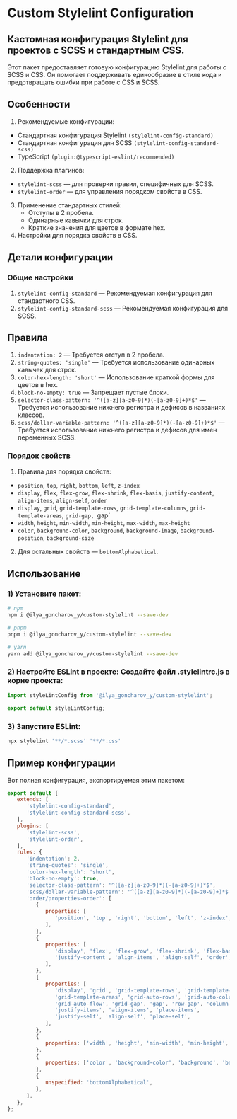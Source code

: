 # Custom Stylelint Configuration
## Кастомная конфигурация Stylelint для проектов с SCSS и стандартным CSS.
Этот пакет предоставляет готовую конфигурацию Stylelint для работы с SCSS и CSS. Он помогает поддерживать единообразие в стиле кода и предотвращать ошибки при работе с CSS и SCSS.

## Особенности
1) Рекомендуемые конфигурации:
- Стандартная конфигурация Stylelint `(stylelint-config-standard)`
- Стандартная конфигурация для SCSS `(stylelint-config-standard-scss)`
- TypeScript `(plugin:@typescript-eslint/recommended)`
2) Поддержка плагинов:
- `stylelint-scss` — для проверки правил, специфичных для SCSS.
- `stylelint-order` — для управления порядком свойств в CSS.
3) Применение стандартных стилей:
   - Отступы в 2 пробела.
   - Одинарные кавычки для строк.
   - Краткие значения для цветов в формате hex.
4) Настройки для порядка свойств в CSS.

## Детали конфигурации
### Общие настройки
1) `stylelint-config-standard` — Рекомендуемая конфигурация для стандартного CSS.
2) `stylelint-config-standard-scss` — Рекомендуемая конфигурация для SCSS.

## Правила
1) `indentation: 2` — Требуется отступ в 2 пробела.
2) `string-quotes: 'single'` — Требуется использование одинарных кавычек для строк.
3) `color-hex-length: 'short'` — Использование краткой формы для цветов в hex.
4) `block-no-empty: true` — Запрещает пустые блоки.
5) `selector-class-pattern: '^([a-z][a-z0-9]*)(-[a-z0-9]+)*$'` — Требуется использование нижнего регистра и дефисов в названиях классов.
6) `scss/dollar-variable-pattern: '^([a-z][a-z0-9]*)(-[a-z0-9]+)*$'` — Требуется использование нижнего регистра и дефисов для имен переменных SCSS.
### Порядок свойств
1) Правила для порядка свойств:
- `position`, `top`, `right`, `bottom`, `left`, `z-index`
- `display`, `flex`, `flex-grow`, `flex-shrink`, `flex-basis`, `justify-content`, `align-items`, `align-self`, `order`
- `display`, `grid`, `grid-template-rows`, `grid-template-columns`, `grid-template-areas`, `grid-gap, `gap`
- `width`, `height`, `min-width`, `min-height`, `max-width`, `max-height`
- `color`, `background-color`, `background`, `background-image`, `background-position`, `background-size`
2) Для остальных свойств — `bottomAlphabetical`.

## Использование
### 1) Установите пакет:

```bash
# npm
npm i @ilya_goncharov_y/custom-stylelint --save-dev

# pnpm
pnpm i @ilya_goncharov_y/custom-stylelint --save-dev

# yarn
yarn add @ilya_goncharov_y/custom-stylelint --save-dev
```

### 2) Настройте ESLint в проекте: Создайте файл .stylelintrc.js в корне проекта:

```js
import styleLintConfig from '@ilya_goncharov_y/custom-stylelint';

export default styleLintConfig;
```

### 3) Запустите ESLint:

```bash
npx stylelint '**/*.scss' '**/*.css'
```

## Пример конфигурации
Вот полная конфигурация, экспортируемая этим пакетом:
```js
export default {
   extends: [
      'stylelint-config-standard',
      'stylelint-config-standard-scss',
   ],
   plugins: [
      'stylelint-scss',
      'stylelint-order',
   ],
   rules: {
      'indentation': 2,
      'string-quotes': 'single',
      'color-hex-length': 'short',
      'block-no-empty': true,
      'selector-class-pattern': '^([a-z][a-z0-9]*)(-[a-z0-9]+)*$',
      'scss/dollar-variable-pattern': '^([a-z][a-z0-9]*)(-[a-z0-9]+)*$',
      'order/properties-order': [
         {
            properties: [
               'position', 'top', 'right', 'bottom', 'left', 'z-index',
            ],
         },
         {
            properties: [
               'display', 'flex', 'flex-grow', 'flex-shrink', 'flex-basis',
               'justify-content', 'align-items', 'align-self', 'order',
            ],
         },
         {
            properties: [
               'display', 'grid', 'grid-template-rows', 'grid-template-columns',
               'grid-template-areas', 'grid-auto-rows', 'grid-auto-columns',
               'grid-auto-flow', 'grid-gap', 'gap', 'row-gap', 'column-gap',
               'justify-items', 'align-items', 'place-items',
               'justify-self', 'align-self', 'place-self',
            ],
         },
         {
            properties: ['width', 'height', 'min-width', 'min-height', 'max-width', 'max-height'],
         },
         {
            properties: ['color', 'background-color', 'background', 'background-image', 'background-position', 'background-size'],
         },
         {
            unspecified: 'bottomAlphabetical',
         },
      ],
   },
};
```
